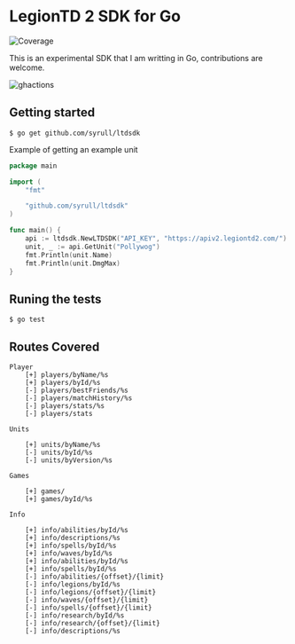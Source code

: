 # LegionTD 2 SDK for Go
![Coverage](https://img.shields.io/badge/Coverage-87.5%25-brightgreen)

This is an experimental SDK that I am writting in Go, contributions are welcome.

![ghactions](https://github.com/syrull/ltdsdk/actions/workflows/go.yml/badge.svg)

## Getting started

```console
$ go get github.com/syrull/ltdsdk
```

Example of getting an example unit

```go
package main

import (
	"fmt"

	"github.com/syrull/ltdsdk"
)

func main() {
	api := ltdsdk.NewLTDSDK("API_KEY", "https://apiv2.legiontd2.com/")
	unit, _ := api.GetUnit("Pollywog")
	fmt.Println(unit.Name)
	fmt.Println(unit.DmgMax)
}
```

## Runing the tests

```console
$ go test
```

## Routes Covered

```
Player
	[+] players/byName/%s
	[+] players/byId/%s
	[-] players/bestFriends/%s
	[-] players/matchHistory/%s
	[-] players/stats/%s
	[-] players/stats

Units

	[+] units/byName/%s
	[-] units/byId/%s
	[-] units/byVersion/%s

Games

	[+] games/
	[+] games/byId/%s

Info

	[+] info/abilities/byId/%s 
	[+] info/descriptions/%s
	[+] info/spells/byId/%s
	[+] info/waves/byId/%s
	[+] info/abilities/byId/%s
	[+] info/spells/byId/%s
	[-] info/abilities/{offset}/{limit}
	[-] info/legions/byId/%s
	[-] info/legions/{offset}/{limit}
	[-] info/waves/{offset}/{limit}
	[-] info/spells/{offset}/{limit}
	[-] info/research/byId/%s
	[-] info/research/{offset}/{limit}
	[-] info/descriptions/%s
```
